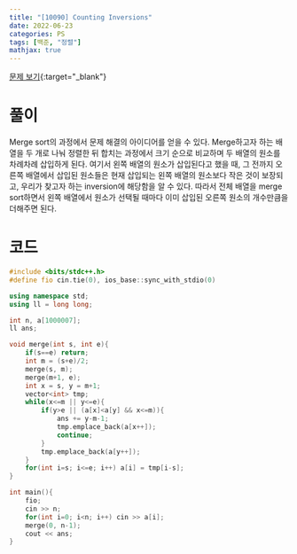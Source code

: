 ```yaml
---
title: "[10090] Counting Inversions"
date: 2022-06-23
categories: PS
tags: [백준, "정렬"]
mathjax: true
---
```


[문제 보기](https://www.acmicpc.net/problem/10090){:target="_blank"}

# 풀이
Merge sort의 과정에서 문제 해결의 아이디어를 얻을 수 있다. Merge하고자 하는 배열을 두 개로 나눠 정렬한 뒤 합치는 과정에서 크기 순으로 비교하며 두 배열의 원소를 차례차례 삽입하게 된다. 여기서 왼쪽 배열의 원소가 삽입된다고 했을 때, 그 전까지 오른쪽 배열에서 삽입된 원소들은 현재 삽입되는 왼쪽 배열의 원소보다 작은 것이 보장되고, 우리가 찾고자 하는 inversion에 해당함을 알 수 있다. 따라서 전체 배열을 merge sort하면서 왼쪽 배열에서 원소가 선택될 때마다 이미 삽입된 오른쪽 원소의 개수만큼을 더해주면 된다. 


# 코드
```c++
#include <bits/stdc++.h>
#define fio cin.tie(0), ios_base::sync_with_stdio(0)

using namespace std;
using ll = long long;

int n, a[1000007];
ll ans;

void merge(int s, int e){
    if(s==e) return;
    int m = (s+e)/2;
    merge(s, m);
    merge(m+1, e);
    int x = s, y = m+1;
    vector<int> tmp;
    while(x<=m || y<=e){
        if(y>e || (a[x]<a[y] && x<=m)){
            ans += y-m-1;
            tmp.emplace_back(a[x++]);
            continue;
        }
        tmp.emplace_back(a[y++]);
    }
    for(int i=s; i<=e; i++) a[i] = tmp[i-s];
}

int main(){
    fio;
    cin >> n;
    for(int i=0; i<n; i++) cin >> a[i];
    merge(0, n-1);
    cout << ans;
}
```

